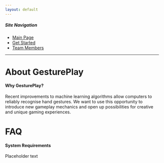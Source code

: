 ```yaml
---
layout: default
---
```


##### Site Navigation

* [Main Page](./index.html)
* [Get Started](./install.html)
* [Team Members](./team.html)

* * *

# About GesturePlay

#### Why GesturePlay?

Recent improvements to machine learning algorithms allow computers to reliably recognise hand gestures. We want to use this opportunity to introduce new gameplay mechanics and open up possibilities for creative and unique gaming experiences.

# FAQ

#### System Requirements

Placeholder text

